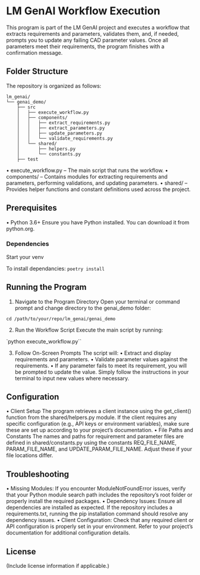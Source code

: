 # LM GenAI Workflow Execution

This program is part of the LM GenAI project and executes a workflow that extracts requirements and parameters, validates them, and, if needed, prompts you to update any failing CAD parameter values. Once all parameters meet their requirements, the program finishes with a confirmation message.

## Folder Structure

The repository is organized as follows:

```
lm_genai/
└── genai_demo/
    ├── src
    │   ├── execute_workflow.py
    │   ├── components/
    │   │   ├── extract_requirements.py
    │   │   ├── extract_parameters.py
    │   │   ├── update_parameters.py
    │   │   └── validate_requirements.py
    │   └── shared/
    │       ├── helpers.py
    │       └── constants.py
    ├── test
```

• execute_workflow.py – The main script that runs the workflow.
• components/ – Contains modules for extracting requirements and parameters, performing validations, and updating parameters.
• shared/ – Provides helper functions and constant definitions used across the project.

## Prerequisites
• Python 3.6+
Ensure you have Python installed. You can download it from python.org.

### Dependencies

Start your venv

To install dependancies: 
`poetry install`




## Running the Program
1.	Navigate to the Program Directory
Open your terminal or command prompt and change directory to the genai_demo folder:

`cd /path/to/your/repo/lm_genai/genai_demo`


2.	Run the Workflow Script
Execute the main script by running:

`python execute_workflow.py``


3.	Follow On-Screen Prompts
The script will:
	• Extract and display requirements and parameters.
	• Validate parameter values against the requirements.
	• If any parameter fails to meet its requirement, you will be prompted to update the value.
Simply follow the instructions in your terminal to input new values where necessary.

## Configuration
• Client Setup
The program retrieves a client instance using the get_client() function from the shared/helpers.py module. If the client requires any specific configuration (e.g., API keys or environment variables), make sure these are set up according to your project’s documentation.
• File Paths and Constants
The names and paths for requirement and parameter files are defined in shared/constants.py using the constants REQ_FILE_NAME, PARAM_FILE_NAME, and UPDATE_PARAM_FILE_NAME. Adjust these if your file locations differ.

## Troubleshooting
• Missing Modules:
If you encounter ModuleNotFoundError issues, verify that your Python module search path includes the repository’s root folder or properly install the required packages.
• Dependency Issues:
Ensure all dependencies are installed as expected. If the repository includes a requirements.txt, running the pip installation command should resolve any dependency issues.
• Client Configuration:
Check that any required client or API configuration is properly set in your environment. Refer to your project’s documentation for additional configuration details.

## License

(Include license information if applicable.)



